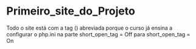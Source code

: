 Primeiro_site_do_Projeto
========================
Todo o site está com a tag (<? ?>) abreviada porque o curso já ensina a configurar o php.ini na parte short_open_tag = Off  para short_open_tag = On

